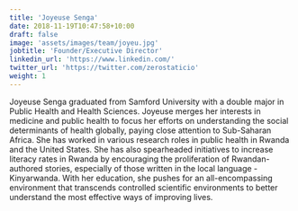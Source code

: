 ```yaml
---
title: 'Joyeuse Senga'
date: 2018-11-19T10:47:58+10:00
draft: false
image: 'assets/images/team/joyeu.jpg'
jobtitle: 'Founder/Executive Director'
linkedin_url: 'https://www.linkedin.com/'
twitter_url: 'https://twitter.com/zerostaticio'
weight: 1
---
```


Joyeuse Senga graduated from Samford University with a double major in Public Health and Health Sciences. Joyeuse merges her interests in medicine and public health to focus her efforts on understanding the social determinants of health globally, paying close attention to Sub-Saharan Africa. She has worked in various research roles in public health in Rwanda and the United States. She has also spearheaded initiatives to increase literacy rates in Rwanda by encouraging the proliferation of Rwandan-authored stories, especially of those written in the local language - Kinyarwanda. With her education, she pushes for an all-encompassing environment that transcends controlled scientific environments to better understand the most effective ways of improving lives.
